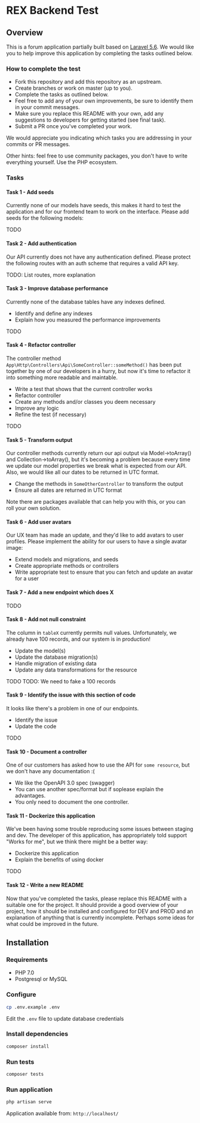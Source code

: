 # REX Backend Test

## Overview

This is a forum application partially built based on [Laravel 5.6](https://laravel.com/).
We would like you to help improve this application by completing the tasks outlined below.

### How to complete the test

* Fork this repository and add this repository as an upstream.
* Create branches or work on master (up to you).
* Complete the tasks as outlined below.
* Feel free to add any of your own improvements, be sure to identify them in your commit messages.
* Make sure you replace this README with your own, add any suggestions to developers for getting started (see final task).
* Submit a PR once you've completed your work.

We would appreciate you indicating which tasks you are addressing in your commits or PR messages.

Other hints: feel free to use community packages, you don't have to write everything yourself. Use the PHP ecosystem.

### Tasks

#### Task 1 - Add seeds

Currently none of our models have seeds, this makes it hard to test the application and for our frontend team to work on the interface.  Please add seeds for the following models:

TODO

#### Task 2 - Add authentication 

Our API currently does not have any authentication defined.  Please protect the following routes with an auth scheme that requires a valid API key.

TODO: List routes, more explanation

#### Task 3 - Improve database performance

Currently none of the database tables have any indexes defined. 

* Identify and define any indexes
* Explain how you measured the performance improvements

TODO

#### Task 4 - Refactor controller

The controller method `App\Http\Controllers\Api\SomeController::someMethod()` has been put together by one of our developers in a hurry, but now it's time to refactor it into something more readable and maintable.

* Write a test that shows that the current controller works
* Refactor controller
* Create any methods and/or classes you deem necessary
* Improve any logic
* Refine the test (if necessary)

TODO

#### Task 5 - Transform output

Our controller methods currently return our api output via Model->toArray() and Collection->toArray(), but it's becoming a problem because every time we update our model properties we break what is expected from our API.  Also, we would like all our dates to be returned in UTC format.

* Change the methods in `SomeOtherController` to transform the output
* Ensure all dates are returned in UTC format

Note there are packages available that can help you with this, or you can roll your own solution.

#### Task 6 - Add user avatars

Our UX team has made an update, and they'd like to add avatars to user profiles.  Please implement the ability for our users to have a single avatar image:

- Extend models and migrations, and seeds
- Create appropriate methods or controllers
- Write appropriate test to ensure that you can fetch and update an avatar for a user

#### Task 7 - Add a new endpoint which does X

TODO

#### Task 8 - Add not null constraint

The column in `tableX` currently permits null values.  Unfortunately, we already have 100 records, and our system is in production!

* Update the model(s)
* Update the database migration(s)
* Handle migration of existing data
* Update any data transformations for the resource

TODO
TODO: We need to fake a 100 records

#### Task 9 -  Identify the issue with this section of code

It looks like there's a problem in one of our endpoints. 

* Identify the issue
* Update the code

TODO

#### Task 10 - Document a controller

One of our customers has asked how to use the API for `some resource`, but we don't have any documentation :(

* We like the OpenAPI 3.0 spec (swagger)
* You can use another spec/format but if soplease explain the advantages.
* You only need to document the one controller.

#### Task 11 - Dockerize this application

We've been having some trouble reproducing some issues between staging and dev.  The developer of this application, has appropriately told support "Works for me", but we think there might be a better way:

* Dockerize this application
* Explain the benefits of using docker

TODO

#### Task 12 - Write a new README

Now that you've completed the tasks, please replace this README with a suitable one for the project.
It should provide a good overview of your project, how it should be installed and configured for DEV and PROD and an explanation of anything that is currently incomplete. Perhaps some ideas for what could be improved in the future.

## Installation

### Requirements

- PHP 7.0
- Postgresql or MySQL

### Configure

```bash
cp .env.example .env
```

Edit the `.env` file to update database credentials

### Install dependencies

```bash
composer install
```

### Run tests

```bash
composer tests
```

### Run application

```bash
php artisan serve
```

Application available from: `http://localhost/`

